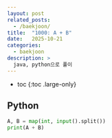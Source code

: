 ```yaml
---
layout: post
related_posts:
  - /baekjoon/
title:  "1000: A + B"
date:   2025-10-21
categories:
  - baekjoon
description: >
  java, python으로 풀이
---
```

* toc
{:toc .large-only}

## Python
```python
A, B = map(int, input().split())
print(A + B)
```